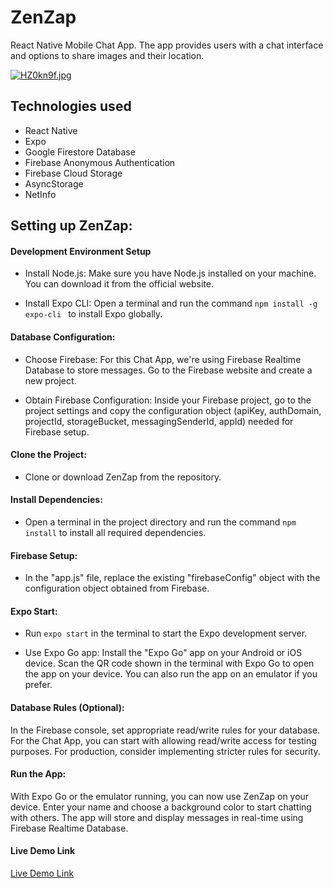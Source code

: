 # ZenZap
React Native Mobile Chat App. The app provides users with a chat interface and options to share images and their location.

[![HZ0kn9f.jpg](https://iili.io/HZ0kn9f.jpg)](https://freeimage.host/)

## Technologies used
- React Native
- Expo
- Google Firestore Database
- Firebase Anonymous Authentication
-  Firebase Cloud Storage
-  AsyncStorage
-  NetInfo
## Setting up ZenZap:

#### Development Environment Setup
* Install Node.js: Make sure you have Node.js installed on your machine. You can download it from the official website.

* Install Expo CLI: Open a terminal and run the command ```npm install -g expo-cli ``` to install Expo globally.

#### Database Configuration:

* Choose Firebase: For this Chat App, we're using Firebase Realtime Database to store messages. Go to the Firebase website and create a new project.

* Obtain Firebase Configuration: Inside your Firebase project, go to the project settings and copy the configuration object (apiKey, authDomain, projectId, storageBucket, messagingSenderId, appId) needed for Firebase setup.

#### Clone the Project:

* Clone or download ZenZap from the repository.

#### Install Dependencies:

* Open a terminal in the project directory and run the command ``` npm install ``` to install all required dependencies.

#### Firebase Setup:

* In the "app.js" file, replace the existing "firebaseConfig" object with the configuration object obtained from Firebase.

#### Expo Start:

* Run ```expo start``` in the terminal to start the Expo development server.

* Use Expo Go app: Install the "Expo Go" app on your Android or iOS device. Scan the QR code shown in the terminal with Expo Go to open the app on your device. You can also run the app on an emulator if you prefer.

#### Database Rules (Optional):

In the Firebase console, set appropriate read/write rules for your database. For the Chat App, you can start with allowing read/write access for testing purposes. For production, consider implementing stricter rules for security.

#### Run the App:

With Expo Go or the emulator running, you can now use ZenZap on your device. Enter your name and choose a background color to start chatting with others. The app will store and display messages in real-time using Firebase Realtime Database.
  
  
#### Live Demo Link
[Live Demo Link](https://drive.google.com/file/d/1-odfC4BrVJF7Oczqrgp865u_lDSLLKWv/view?usp=sharing) 
